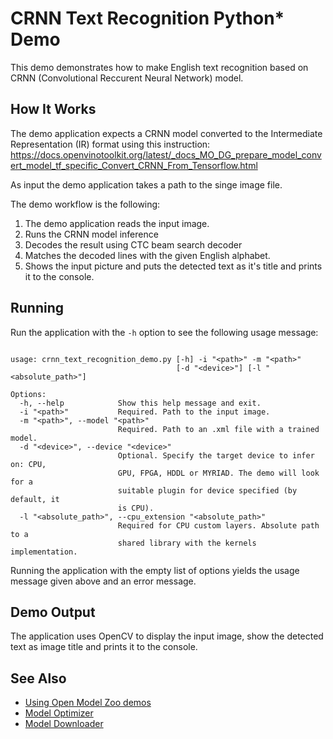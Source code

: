 # CRNN Text Recognition Python* Demo 

This demo demonstrates how to make English text recognition based on CRNN (Convolutional Reccurent Neural Network) model. 

## How It Works

The demo application expects a CRNN model converted to the Intermediate Representation (IR) format using this instruction: https://docs.openvinotoolkit.org/latest/_docs_MO_DG_prepare_model_convert_model_tf_specific_Convert_CRNN_From_Tensorflow.html

As input the demo application takes a path to the singe image file.

The demo workflow is the following:

1. The demo application reads the input image.
2. Runs the CRNN model inference
3. Decodes the result using CTC beam search decoder
4. Matches the decoded lines with the given English alphabet. 
5. Shows the input picture and puts the detected text as it's title and prints it to the console. 

## Running

Run the application with the `-h` option to see the following usage message:

```

usage: crnn_text_recognition_demo.py [-h] -i "<path>" -m "<path>"
                                     [-d "<device>"] [-l "<absolute_path>"]

Options:
  -h, --help            Show this help message and exit.
  -i "<path>"           Required. Path to the input image.
  -m "<path>", --model "<path>"
                        Required. Path to an .xml file with a trained model.
  -d "<device>", --device "<device>"
                        Optional. Specify the target device to infer on: CPU,
                        GPU, FPGA, HDDL or MYRIAD. The demo will look for a
                        suitable plugin for device specified (by default, it
                        is CPU).
  -l "<absolute_path>", --cpu_extension "<absolute_path>"
                        Required for CPU custom layers. Absolute path to a
                        shared library with the kernels implementation.

```

Running the application with the empty list of options yields the usage message given above and an error message.

## Demo Output

The application uses OpenCV to display the input image, show the detected text as image title and prints it to the console.

## See Also

* [Using Open Model Zoo demos](../../README.md)
* [Model Optimizer](https://docs.openvinotoolkit.org/latest/_docs_MO_DG_Deep_Learning_Model_Optimizer_DevGuide.html)
* [Model Downloader](../../../tools/downloader/README.md)
